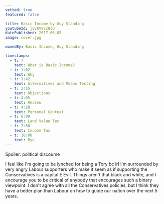 ```yaml
---
vetted: true
featured: false

title: Basic Income by Guy Standing
youtubeId: jvvKVVszO3U
datePublished: 2017-06-05
image: cover.jpg

ownedBy: Basic Income, Guy Standing

timestamps:
  - t: 7
    text: What is Basic Income?
  - t: 1:02
    text: Why
  - t: 1:42
    text: Alternatives and Means Testing
  - t: 2:55
    text: Objections
  - t: 4:05
    text: Review
  - t: 4:28
    text: Personal Context
  - t: 6:00
    text: Land Value Tax
  - t: 7:58
    text: Income Tax
  - t: 10:00
    text: Bye
---
```


Spoiler: political discourse

I feel like I'm going to be lynched for being a Tory bc irl I'm surrounded by very angry Labour supporters who make it seem as if supporting the Conservatives is a capital E Evil. Things aren't that black and white, and I encourage you to be critical of anybody that encourages such a binary viewpoint. I don't agree with all the Conservatives policies, but I think they have a better plan than Labour on how to guide our nation over the next 5 years.
